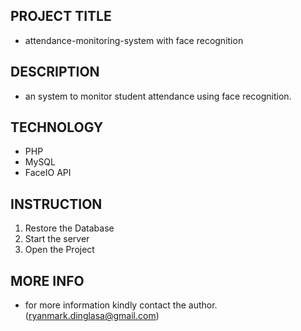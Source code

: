 ## PROJECT TITLE
-  attendance-monitoring-system with face recognition
  
## DESCRIPTION
- an system to monitor student attendance using face recognition.

## TECHNOLOGY
- PHP
- MySQL
- FaceIO API

## INSTRUCTION
1. Restore the Database
2. Start the server
3. Open the Project

## MORE INFO
- for more information kindly contact the author. (ryanmark.dinglasa@gmail.com)
